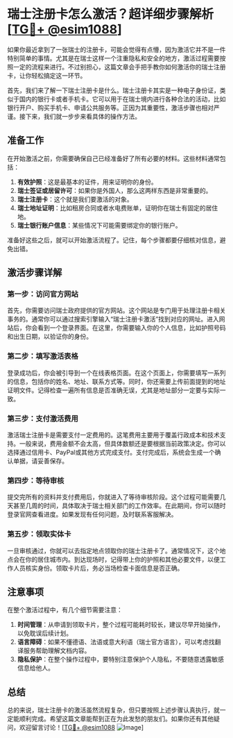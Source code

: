 # 瑞士注册卡怎么激活？超详细步骤解析[[TG💪+ @esim1088](https://t.me/s/esim1088)]

如果你最近拿到了一张瑞士的注册卡，可能会觉得有点懵，因为激活它并不是一件特别简单的事情。尤其是在瑞士这样一个注重隐私和安全的地方，激活过程需要按照一定的流程来进行。不过别担心，这篇文章会手把手教你如何激活你的瑞士注册卡，让你轻松搞定这一环节。

首先，我们来了解一下瑞士注册卡是什么。瑞士注册卡其实是一种电子身份证，类似于国内的银行卡或者手机卡。它可以用于在瑞士境内进行各种合法的活动，比如银行开户、购买手机卡、申请公共服务等。正因为其重要性，激活步骤也相对严谨。接下来，我们就一步步来看具体的操作方法。

## 准备工作

在开始激活之前，你需要确保自己已经准备好了所有必要的材料。这些材料通常包括：

1. **有效护照**：这是最基本的证件，用来证明你的身份。
2. **瑞士签证或居留许可**：如果你是外国人，那么这两样东西是非常重要的。
3. **瑞士注册卡**：这个就是我们要激活的对象。
4. **瑞士地址证明**：比如租房合同或者水电费账单，证明你在瑞士有固定的居住地。
5. **瑞士银行账户信息**：某些情况下可能需要绑定你的银行账户。

准备好这些之后，就可以开始激活流程了。记住，每个步骤都要仔细核对信息，避免出错。

## 激活步骤详解

### 第一步：访问官方网站

首先，你需要访问瑞士政府提供的官方网站。这个网站是专门用于处理注册卡相关事务的。通常你可以通过搜索引擎输入“瑞士注册卡激活”找到对应的网址。进入网站后，你会看到一个登录界面。在这里，你需要输入你的个人信息，比如护照号码和出生日期，以验证你的身份。

### 第二步：填写激活表格

登录成功后，你会被引导到一个在线表格页面。在这个页面上，你需要填写一系列的信息，包括你的姓名、地址、联系方式等。同时，你还需要上传前面提到的地址证明文件。记得检查一遍所有信息是否准确无误，尤其是地址部分一定要与实际一致。

### 第三步：支付激活费用

激活瑞士注册卡是需要支付一定费用的。这笔费用主要用于覆盖行政成本和技术支持。一般来说，费用金额不会太高，但具体数额还是要根据当前政策决定。你可以选择通过信用卡、PayPal或其他方式完成支付。支付完成后，系统会生成一个确认单据，请妥善保存。

### 第四步：等待审核

提交完所有的资料并支付费用后，你就进入了等待审核阶段。这个过程可能需要几天甚至几周的时间，具体取决于瑞士相关部门的工作效率。在此期间，你可以随时登录官网查看进度。如果发现有任何问题，及时联系客服解决。

### 第五步：领取实体卡

一旦审核通过，你就可以去指定地点领取你的瑞士注册卡了。通常情况下，这个地点会在你的居住城市内。到达现场时，记得带上你的护照和其他必要文件，以便工作人员核实身份。领取卡片后，务必当场检查卡面信息是否正确。

## 注意事项

在整个激活过程中，有几个细节需要注意：

1. **时间管理**：从申请到领取卡片，整个过程可能耗时较长，建议尽早开始操作，以免耽误后续计划。
2. **语言障碍**：如果不懂德语、法语或意大利语（瑞士官方语言），可以考虑找翻译服务帮助理解文档内容。
3. **隐私保护**：在整个操作过程中，要特别注意保护个人隐私，不要随意透露敏感信息给他人。

## 总结

总的来说，瑞士注册卡的激活虽然流程复杂，但只要按照上述步骤认真执行，就一定能顺利完成。希望这篇文章能帮到正在为此发愁的朋友们。如果你还有其他疑问，欢迎留言讨论！[[TG💪+ @esim1088](https://t.me/s/esim1088) ![Image](https://i.postimg.cc/4NQfJmqS/Snipaste-2025-05-13-00-14-12.png)]